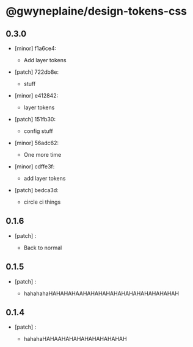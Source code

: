 # @gwyneplaine/design-tokens-css

## 0.3.0
- [minor] f1a6ce4:

  - Add layer tokens
- [patch] 722db8e:

  - stuff
- [minor] e412842:

  - layer tokens
- [patch] 151fb30:

  - config stuff
- [minor] 56adc62:

  - One more time
- [minor] cdffe3f:

  - add layer tokens
- [patch] bedca3d:

  - circle ci things

## 0.1.6
- [patch] :

  - Back to normal

## 0.1.5
- [patch] :

  - hahahahaHAHAHAHAAHAHAHAHAHAHAHAHAHAHAHAHAH

## 0.1.4
- [patch] :

  - hahahaHAHAAHAHAHAHAHAHAHAHAH
